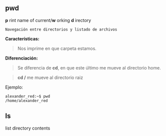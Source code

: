 pwd
--------------------
**p** rint name of current/**w** orking **d** irectory

`Navegación entre directorios y listado de archivos`

**Características:**
>Nos imprime en que carpeta estamos.

**Diferenciación:**
> Se diferencia de **cd**, en que este último me mueve al directorio home. 

> **cd /** me mueve al directorio raiz

Ejemplo:
```
alexander_red:~$ pwd
/home/alexander_red
```

ls
--------------------
list directory contents 
